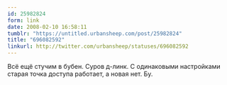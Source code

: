 ```yaml
---
id: 25982824
form: link
date: 2008-02-10 16:58:11
tumblr: "https://untitled.urbansheep.com/post/25982824"
title: "696082592"
linkurl: http://twitter.com/urbansheep/statuses/696082592
---
```

<p>Всё ещё стучим в бубен. Суров д-линк. С одинаковыми настройками старая точка доступа работает, а новая нет. Бу.</p>
